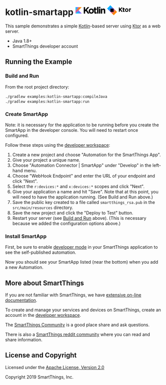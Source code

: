 # kotlin-smartapp ![kotlin-logo](../../docs/kotlin-logo.png) ![ktor-logo](../../docs/ktor-logo.png)

This sample demonstrates a simple [Kotlin](https://kotlinlang.org/)-based server using [Ktor](https://ktor.io) as a web server.

* Java 1.8+
* SmartThings developer account

## Running the Example

### Build and Run

From the root project directory:

```
./gradlew examples:kotlin-smartapp:compileJava
./gradlew examples:kotlin-smartapp:run
```

### Create SmartApp

Note: it is necessary for the application to be running before you create the
SmartApp in the developer console. You will need to restart once configured.

Follow these steps using the
[developer workspace](https://smartthings.developer.samsung.com/workspace/):

  1. Create a new project and choose "Automation for the SmartThings App".
  1. Give your project a unique name.
  1. Choose "Automation Connector | SmartApp" under "Develop" in the left-hand menu.
  1. Choose "WebHook Endpoint" and enter the URL of your endpoint and click "Next".
  1. Select the `r:devices:*` and `x:devices:*` scopes and click "Next".
  1. Give your application a name and hit "Save". Note that at this point, you
     will need to have the application running. (See Build and Run above.)
  1. Save the public key created to a file called `smartthings_rsa.pub` in the
     `src/main/resources` directory.
  1. Save the new project and click the "Deploy to Test" button.
  1. Restart your server (see [Build and Run](#build-and-run) above). (This is
     necessary because we added the configuration options above.)

### Install SmartApp

First, be sure to enable
[developer mode](https://smartthings.developer.samsung.com/docs/guides/testing/developer-mode.html#Enable-Developer-Mode)
in your SmartThings application to see the self-published automation.

Now you should see your SmartApp listed (near the bottom) when you add a new Automation.

## More about SmartThings

If you are not familiar with SmartThings, we have
[extensive on-line documentation](https://smartthings.developer.samsung.com/develop/index.html).

To create and manage your services and devices on SmartThings, create an account in the
[developer workspace](https://devworkspace.developer.samsung.com/).

The [SmartThings Community](https://community.smartthings.com/c/developers/) is a good place share and
ask questions.

There is also a [SmartThings reddit community](https://www.reddit.com/r/SmartThings/) where you
can read and share information.

## License and Copyright

Licensed under the [Apache License, Version 2.0](https://www.apache.org/licenses/LICENSE-2.0)

Copyright 2019 SmartThings, Inc.
